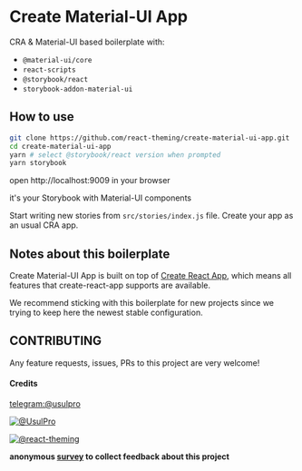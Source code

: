 # Create Material-UI App

CRA & Material-UI based boilerplate with:

- `@material-ui/core`
- `react-scripts`
- `@storybook/react`
- `storybook-addon-material-ui`

## How to use

```sh
git clone https://github.com/react-theming/create-material-ui-app.git
cd create-material-ui-app
yarn # select @storybook/react version when prompted
yarn storybook
```

open http://localhost:9009 in your browser

it's your Storybook with Material-UI components

Start writing new stories from `src/stories/index.js` file.
Create your app as an usual CRA app.

## Notes about this boilerplate

Create Material-UI App is built on top of [Create React App](https://github.com/facebook/create-react-app), which means all features that create-react-app supports are available.

We recommend sticking with this boilerplate for new projects since we trying to keep here the newest stable configuration.

## CONTRIBUTING

Any feature requests, issues, PRs to this project are very welcome!

#### Credits

[telegram:@usulpro](https://t.me/usulpro)

[![@UsulPro](https://img.shields.io/badge/github-UsulPro-blue.svg)](https://github.com/UsulPro)

[![@react-theming](https://img.shields.io/badge/github-React%20Theming-red.svg)](https://github.com/react-theming)

**anonymous [survey](https://app.qpointsurvey.com/s.aspx?c=F2VOSpTXOlnHHqMaZKSSV5a1ylaCDoRfhut3oNCox34~) to collect feedback about this project**

